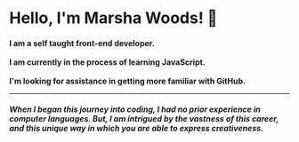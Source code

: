 <!DOCTYPE html>
<html lang="en">
    <head>
    <meta charset="UTF-8">
    <meta name="viewport" content="width=device-width, initial-scale=1.0">
    <meta http-equiv="X-UA-Compatible" content="ie=edge">
        <link rel="stylesheet" href="style.css">
 </head>
    
 <body>
     <h1> Hello, I'm Marsha Woods! 👋</h1>
<h4>I am a self taught front-end developer. <br>
    <br>
  I am currently in the process of learning JavaScript.   <br>
    <br>
    I'm looking for assistance in getting more familiar with GitHub.<br>
  <hr>

 

  <h5>When I began this journey into coding, I had no prior experience in computer languages.  But, I am intrigued by the vastness of this career, and this unique way in which you are able to express creativeness.</h5>
 </body>
    </html>



<!--
**Marsha0527/Marsha0527** is a ✨ _special_ ✨ repository because its `README.md` (this file) appears on your GitHub profile.
<img src="https://giphy.com/gifs/IPiNtiAjZDznxr5Bas">
Here are some ideas to get you started:

- 🔭 I’m currently working on ...
- 🌱 I’m currently learning ...
- 👯 I’m looking to collaborate on ...
- 🤔 I’m looking for help with ...
- 💬 Ask me about ...
- 📫 How to reach me: ...
- 😄 Pronouns: ...
- ⚡ Fun fact: ...
-->
